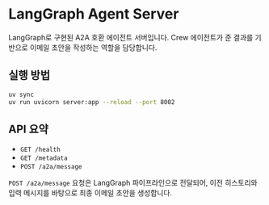 # LangGraph Agent Server

LangGraph로 구현된 A2A 호환 에이전트 서버입니다. Crew 에이전트가 준 결과를 기반으로 이메일 초안을 작성하는 역할을 담당합니다.

## 실행 방법
```bash
uv sync
uv run uvicorn server:app --reload --port 8002
```

## API 요약
- `GET /health`
- `GET /metadata`
- `POST /a2a/message`

`POST /a2a/message` 요청은 LangGraph 파이프라인으로 전달되어, 이전 히스토리와 입력 메시지를 바탕으로 최종 이메일 초안을 생성합니다.
